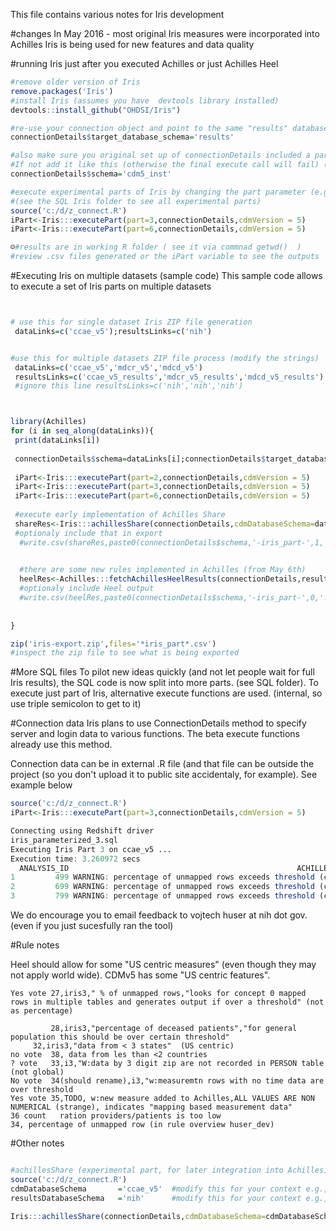 This file contains various notes for Iris development

#changes
In May 2016 - most original Iris measures were incorporated into Achilles
Iris is being used for new features and data quality



#running Iris just after you executed Achilles or just Achilles Heel

```R
#remove older version of Iris
remove.packages('Iris')
#install Iris (assumes you have  devtools library installed)
devtools::install_github("OHDSI/Iris")

#re-use your connection object and point to the same "results" database but add where the results schema is 
connectionDetails$target_database_schema='results'

#also make sure you original set up of connectionDetails included a parameter called schema. 
#If not add it like this (otherwise the final execute call will fail) (think myCdm)
connectionDetails$schema='cdm5_inst'

#execute experimental parts of Iris by changing the part parameter (e.g., 3) 
#(see the SQL Iris folder to see all experimental parts)
source('c:/d/z_connect.R')
iPart<-Iris:::executePart(part=3,connectionDetails,cdmVersion = 5)
iPart<-Iris:::executePart(part=6,connectionDetails,cdmVersion = 5)

☺#results are in working R folder ( see it via commnad getwd()  )
#review .csv files generated or the iPart variable to see the outputs

```

#Executing Iris on multiple datasets (sample code)
This sample code allows to execute a set of Iris parts on multiple datasets

```R


# use this for single dataset Iris ZIP file generation
 dataLinks=c('ccae_v5');resultsLinks=c('nih')


#use this for multiple datasets ZIP file process (modify the strings)
 dataLinks=c('ccae_v5','mdcr_v5','mdcd_v5')
 resultsLinks=c('ccae_v5_results','mdcr_v5_results','mdcd_v5_results')
 #ignore this line resultsLinks=c('nih','nih','nih')



library(Achilles)
for (i in seq_along(dataLinks)){
 print(dataLinks[i])
 
 connectionDetails$schema=dataLinks[i];connectionDetails$target_database_schema=resultsLinks[i]
 
 iPart<-Iris:::executePart(part=2,connectionDetails,cdmVersion = 5)
 iPart<-Iris:::executePart(part=3,connectionDetails,cdmVersion = 5)
 iPart<-Iris:::executePart(part=6,connectionDetails,cdmVersion = 5)
 
 #execute early implementation of Achilles Share
 shareRes<-Iris:::achillesShare(connectionDetails,cdmDatabaseSchema=dataLinks[i],resultsDatabaseSchema=resultsLinks[i])
 #optionaly include that in export
  #write.csv(shareRes,paste0(connectionDetails$schema,'-iris_part-',1,'.csv'),na='',row.names=F)

 
  #there are some new rules implemented in Achilles (from May 6th) 
  heelRes<-Achilles:::fetchAchillesHeelResults(connectionDetails,resultsLinks[i])
  #optionaly include Heel output
  #write.csv(heelRes,paste0(connectionDetails$schema,'-iris_part-',0,'.csv'),na='',row.names=F)
  
 
}

zip('iris-export.zip',files='*iris_part*.csv')
#inspect the zip file to see what is being exported


```



#More SQL files
To pilot new ideas quickly (and not let people wait for full Iris results), the SQL code is now split
into more parts. (see SQL folder). To execute just part of Iris, alternative execute functions are used. (internal, so use triple semicolon to get to it)


#Connection data 
Iris plans to use ConnectionDetails method to specify server and login data to various functions.
The beta execute functions already use this method.

Connection data can be in external .R file (and that file can be  outside the project (so you don't upload it to public site accidentaly, for example). See example below



```R
source('c:/d/z_connect.R')
iPart<-Iris:::executePart(part=3,connectionDetails,cdmVersion = 5)

Connecting using Redshift driver
iris_parameterized_3.sql
Executing Iris Part 3 on ccae_v5 ...
Execution time: 3.260972 secs
  ANALYSIS_ID                                                   ACHILLES_HEEL_WARNING RULE_ID COUNT_VALUE
1         499 WARNING: percentage of unmapped rows exceeds threshold (concept_0 rows)      27   0.0648880
2         699 WARNING: percentage of unmapped rows exceeds threshold (concept_0 rows)      27   0.1503383
3         799 WARNING: percentage of unmapped rows exceeds threshold (concept_0 rows)      27   2.2974252

```
We do encourage you to email feedback to vojtech huser at nih dot gov.  (even if you just sucesfully ran the tool)


#Rule notes

Heel should allow for some "US centric measures"  (even though they may not apply world wide). CDMv5 has some "US centric features". 


    Yes vote 27,iris3," % of unmapped rows,"looks for concept 0 mapped rows in multiple tables and generates output if over a threshold" (not as percentage)

    		 28,iris3,"percentage of deceased patients","for general population this should be over certain threshold"
         32,iris3,"data from < 3 states"  (US centric)
    no vote	 38, data from les than <2 countries  
    ? vote   33,i3,"W:data by 3 digit zip are not recorded in PERSON table  (not global)
    No vote  34(should rename),i3,"w:measuremtn rows with no time data are over threshold
    Yes vote 35,TODO, w:new measure added to Achilles,ALL VALUES ARE NON NUMERICAL (strange), indicates "mapping based measurement data"
    36 count   ration providers/patients is too low
    34, percentage of unmapped row (in rule overview huser_dev)


#Other notes
```R

#achillesShare (experimental part, for later integration into Achilles)
source('c:/d/z_connect.R')
cdmDatabaseSchema       ='ccae_v5'  #modify this for your context e.g.,XYZdata
resultsDatabaseSchema   ='nih'      #modify this for your context e.g.,XYZresults

Iris:::achillesShare(connectionDetails,cdmDatabaseSchema=cdmDatabaseSchema,resultsDatabaseSchema=resultsDatabaseSchema)

```

